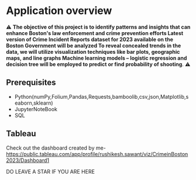 # Application overview

⚠ **The objective of this project is to identify patterns and insights that can enhance Boston's law enforcement and crime prevention efforts
Latest version of Crime Incident Reports dataset for 2023 available on the Boston Government will be analyzed
To reveal concealed trends in the data, we will utilize visualization techniques like bar plots, geographic maps, and line graphs
Machine learning models – logistic regression and decision tree will be employed to predict or find probability of shooting**. ⚠

## Prerequisites

* Python(numPy,Folium,Pandas,Requests,bamboolib,csv,json,Matplotlib,seaborn,sklearn)
* JupyterNoteBook
* SQL


## Tableau
Check out the dashboard created by me- https://public.tableau.com/app/profile/rushikesh.sawant/viz/CrimeinBoston2023/Dashboard1

DO LEAVE A STAR IF YOU ARE HERE

